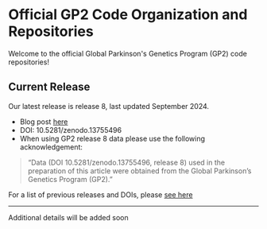 # Official GP2 Code Organization and Repositories 

Welcome to the official Global Parkinson's Genetics Program (GP2) code repositories!

## Current Release
Our latest release is release 8, last updated September 2024.
* Blog post [here](https://gp2.org/the-components-of-gp2s-8th-data-release/)
* DOI: 10.5281/zenodo.13755496
* When using GP2 release 8 data please use the following acknowledgement:
> “Data (DOI 10.5281/zenodo.13755496, release 8) used in the preparation of this article were obtained from the Global Parkinson’s Genetics Program (GP2).”

For a list of previous releases and DOIs, please [see here](https://github.com/GP2code/releases/blob/main/README.md) 

---
Additional details will be added soon 

<!--

**Here are some ideas to get you started:**

🙋‍♀️ A short introduction - what is your organization all about?
🌈 Contribution guidelines - how can the community get involved?
👩‍💻 Useful resources - where can the community find your docs? Is there anything else the community should know?
🍿 Fun facts - what does your team eat for breakfast?
🧙 Remember, you can do mighty things with the power of [Markdown](https://docs.github.com/github/writing-on-github/getting-started-with-writing-and-formatting-on-github/basic-writing-and-formatting-syntax)
-->
